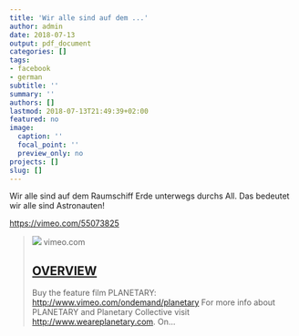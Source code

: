 ```yaml
---
title: 'Wir alle sind auf dem ...'
author: admin
date: 2018-07-13
output: pdf_document
categories: []
tags:
- facebook
- german
subtitle: ''
summary: ''
authors: []
lastmod: 2018-07-13T21:49:39+02:00
featured: no
image:
  caption: ''
  focal_point: ''
  preview_only: no
projects: []
slug: []
---
```

Wir alle sind auf dem Raumschiff Erde unterwegs durchs All. Das bedeutet wir alle sind Astronauten!

https://vimeo.com/55073825
> [![](https://i.vimeocdn.com/filter/overlay?src0=https%3A%2F%2Fi.vimeocdn.com%2Fvideo%2F424130492-d4f7b89b408e257d26f9385e1a3cce0b96784fe6833362e857e2702b4adaec5d-d_1280x544&src1=https%3A%2F%2Ff.vimeocdn.com%2Fimages_v6%2Fshare%2Fplay_icon_overlay.png)](https://vimeo.com/55073825)
> vimeo.com
> ## [OVERVIEW](https://vimeo.com/55073825)
>
>Buy the feature film PLANETARY: http://www.vimeo.com/ondemand/planetary For more info about PLANETARY and Planetary Collective visit http://www.weareplanetary.com.  On…

